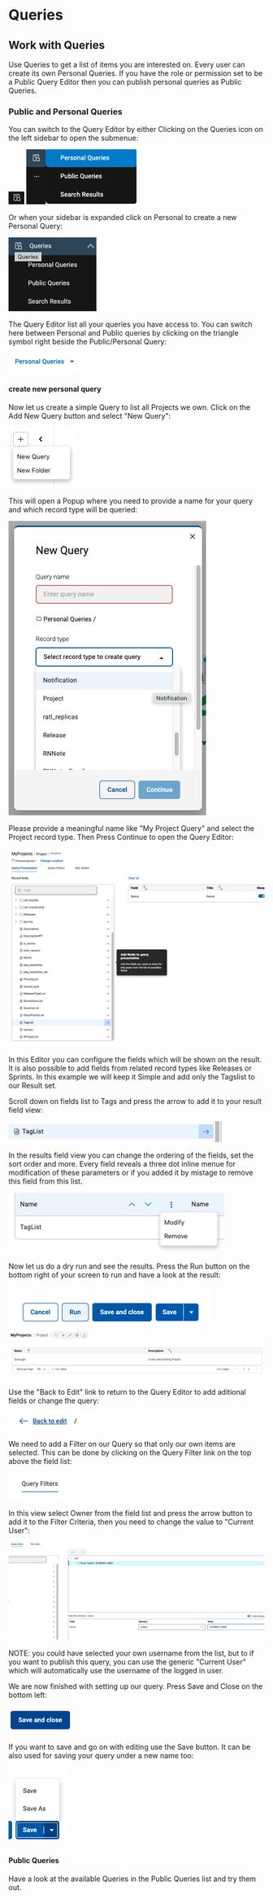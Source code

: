 # Queries

## Work with Queries

Use Queries to get a list of items you are interested on. Every user can create its own Personal Queries. If you have the role or permission set to be a Public Query Editor then you can publish personal queries as Public Queries.

### Public and Personal Queries

You can switch to the Query Editor by either Clicking on the Queries icon on the left sidebar to open the submenue:

![Queries Icon](media/Plan_Queries_Icon.png)
![Queries Menue List](media/Plan_Queries_MenueList.png)

Or when your sidebar is expanded click on Personal to create a new Personal Query:

![Queries Menue Expanded](media/Plan_Queries_Menu_expanded.png)

The Query Editor list all your queries you have access to. You can switch here between Personal and Public queries by clicking on the triangle symbol right beside the Public/Personal Query:

![Switch between Personal and Public Queries](media/Plan_QueryEditor_SwitchTypes.png)

#### create new personal query

Now let us create a simple Query to list all Projects we own. Click on the Add New Query button and select "New Query":

![Add New Query Expanded](media/Plan_PersonalQueriesAddNewExpanded.png)

This will open a Popup where you need to provide a name for your query and which record type will be queried:

![New Query](media/Plan_NewQuery.png)

Please provide a meaningful name like "My Project Query" and select the Project record type. Then Press Continue to open the Query Editor:

![Query Editor](media/Plan_QueryEditor.png)

In this Editor you can configure the fields which will be shown on the result. It is also possible to add fields from related record types like Releases or Sprints. In this example we will keep it Simple and add only the Tagslist to our Result set.

Scroll down on fields list to Tags and press the arrow to add it to your result field view:

![Add Field to Result list](media/Plan_QueryEditor_AddField.png)

In the results field view you can change the ordering of the fields, set the sort order and more. Every field reveals a three dot inline menue for modification of these parameters or if you added it by mistage to remove this field from this list.

![Three Dots of a field](media/Plan_QueryEditor_FieldThreeDots.png)

Now let us do a dry run and see the results. Press the Run button on the bottom right of your screen to run and have a look at the result:

![Run the Query](media/Plan_QueryRun.png)
![Query Result](media/Plan_QueryResult.png)

Use the "Back to Edit" link to return to the Query Editor to add aditional fields or change the query:

![Back to Edit](media/Plan_QueryEditor_runBackToEdit.png)

We need to add a Filter on our Query so that only our own items are selected. This can be done by clicking on the Query Filter link on the top above the field list:

![Query Filter](media/Plan_Queries_Filter.png)

In this view select Owner from the field list and press the arrow button to add it to the Filter Criteria, then you need to change the value to "Current User":

![Set Filter to use Current User](media/Plan_Queries_Filter_CurrentUser.png)

NOTE: you could have selected your own username from the list, but to if you want to publish this query, you can use the generic "Current User" which will automatically use the username of the logged in user.

We are now finished with setting up our query. Press Save and Close on the bottom left:

![Query Save and Close](media/Plan_QuerySaveClose.png)

If you want to save and go on with editing use the Save button. It can be also used for saving your query under a new name too:

![Query Save Menue](media/Plan_QuerySaveExpanded.png)

#### Public Queries

Have a look at the available Queries in the Public Queries list and try them out.
